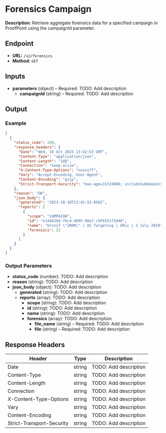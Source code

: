 # Forensics Campaign

**Description**: Retrieve aggregate forensics data for a specified campaign in ProofPoint using the campaignId parameter.

## Endpoint

- **URL:** `/v2/forensics`
- **Method:** `GET`
## Inputs

- **parameters** (object) – Required: TODO: Add description
  - **campaignId** (string) – Required: TODO: Add description
## Output

### Example

```json
[
  {
    "status_code": 200,
    "response_headers": {
      "Date": "Wed, 18 Oct 2023 13:42:53 GMT",
      "Content-Type": "application/json",
      "Content-Length": "188",
      "Connection": "keep-alive",
      "X-Content-Type-Options": "nosniff",
      "Vary": "Accept-Encoding, User-Agent",
      "Content-Encoding": "gzip",
      "Strict-Transport-Security": "max-age=15724800; includeSubDomains"
    },
    "reason": "OK",
    "json_body": {
      "generated": "2023-10-18T13:42:53.056Z",
      "reports": [
        {
          "scope": "CAMPAIGN",
          "id": "e144426d-7bcd-4695-98a7-c9f6551f3d48",
          "name": "Ursnif \"2000\" | US Targeting | URLs | 3 July 2019",
          "forensics": []
        }
      ]
    }
  }
]
```
### Output Parameters

- **status_code** (number): TODO: Add description
- **reason** (string): TODO: Add description
- **json_body** (object): TODO: Add description
  - **generated** (string): TODO: Add description
  - **reports** (array): TODO: Add description
    - **scope** (string): TODO: Add description
    - **id** (string): TODO: Add description
    - **name** (string): TODO: Add description
    - **forensics** (array): TODO: Add description
      - **file_name** (string) – Required: TODO: Add description
      - **file** (string) – Required: TODO: Add description
## Response Headers

| Header | Type | Description |
|--------|------|-------------|
| Date | string | TODO: Add description |
| Content-Type | string | TODO: Add description |
| Content-Length | string | TODO: Add description |
| Connection | string | TODO: Add description |
| X-Content-Type-Options | string | TODO: Add description |
| Vary | string | TODO: Add description |
| Content-Encoding | string | TODO: Add description |
| Strict-Transport-Security | string | TODO: Add description |